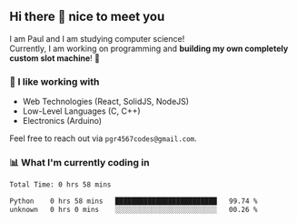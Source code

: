 ## Hi there 👋 nice to meet you

I am Paul and I am studying computer science!  
Currently, I am working on programming and **building my own completely custom slot machine**! 🎰

### 🔭 I like working with
- Web Technologies (React, SolidJS, NodeJS)
- Low-Level Languages (C, C++)
- Electronics (Arduino)

Feel free to reach out via `pgr4567codes@gmail.com`.

### 📊 What I'm currently coding in
<!--START_SECTION:waka-->

```txt
Total Time: 0 hrs 58 mins

Python    0 hrs 58 mins   █████████████████████████   99.74 %
unknown   0 hrs 0 mins    ░░░░░░░░░░░░░░░░░░░░░░░░░   00.26 %
```

<!--END_SECTION:waka-->
